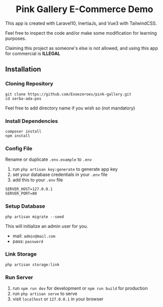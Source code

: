 <h1 align="center">Pink Gallery E-Commerce Demo</h1>
This app is created with Laravel10, InertiaJs, and Vue3 with TailwindCSS.

Feel free to inspect the code and/or make some modification for learning purposes.

Claiming this project as someone's else is not allowed, and using this app for commercial is **ILLEGAL**

## Installation
### Cloning Repository
```
git clone https://github.com/Exoezeroes/pink-gallery.git
cd serba-ada-pos
```
Feel free to add directory name if you wish so (not mandatory)
### Install Dependencies
```
composer install
npm install
```
### Config File
Rename or duplicate `.env.example` to `.env`
1. run `php artisan key:generate` to generate app key
2. set your database credentials in your `.env` file
3. add this to your `.env` file
```
SERVER_HOST=127.0.0.1
SERVER_PORT=80
```
### Setup Database
```
php artisan migrate --seed
```
This will initialize an admin user for you.
- mail: `admin@mail.com`
- pass: `password`
### Link Storage
```
php artisan storage:link
```
### Run Server
1. run `npm run dev` for development or `npm run build` for production
2. run `php artisan serve` to serve
3. visit `localhost` or `127.0.0.1` in your browser